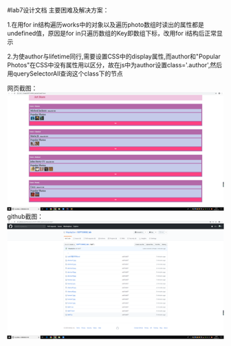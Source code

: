 #lab7设计文档
主要困难及解决方案：

1.在用for in结构遍历works中的对象以及遍历photo数组时读出的属性都是undefined值，原因是for in只遍历数组的Key即数组下标，改用for i结构后正常显示

2.为使author与lifetime同行,需要设置CSS中的display属性,而author和"Popular Photos"在CSS中没有属性用以区分，故在js中为author设置class='.author',然后用querySelectorAll查询这个class下的节点

网页截图：
![网页截图](lab07.png)
github截图：
![github截图](lab07_github.png)